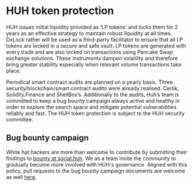 # HUH token protection

HUH issues initial liquidity provided as ‘LP tokens’ and locks them for 2 years as an effective strategy to maintain robust liquidity at all times. DxLock rather will be used as a third-party facilitator to ensure that all LP tokens are locked in a secure and safe vault. LP tokens are generated with every trade and are also locked on transactions using Pancake Swap exchange solutions. These instruments dampen volatility and therefore bring greater stability especially when relevant volume transactions take place.

Periodical smart contract audits are planned on a yearly basis. Three security/blockchain/smart contract audits were already realised. Certik, Solidity.Finance and ShellBox’s. Additionally to the audits, Huh’s team is committed to keep a bug bounty campaign always active and healthy in order to explore the search space and mitigate potential vulnerabilities reliably and fast. The HUH token protection is subject to the HUH security committee.

## Bug bounty campaign

White hat hackers are more than welcome to contribute by submitting their findings to [bounty at social.huh](mailto:bounty@social.huh). We as a team invite the community to gradually become more involved with HUH's governance. Aligned with this policy, pull requests to the bug bounty campaign documents are welcome as well [here](https://github.com/HUH-Token/bug-bounty-campaign-docs/tree/development).
